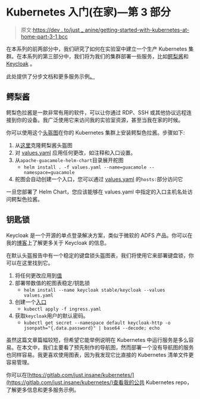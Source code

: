 # Kubernetes 入门(在家)—第 3 部分

> 原文:[https://dev . to/just _ anine/getting-started-with-kubernetes-at-home-part-3-1 bcc](https://dev.to/just_insane/getting-started-with-kubernetes-at-home-part-3-1bcc)

在本系列的前两部分中，我们研究了如何在实验室中建立一个生产 Kubernetes 集群。在本系列的第三部分中，我们将为我们的集群部署一些服务，比如[鳄梨酱](https://guacamole.apache.org/)和 [Keycloak](https://www.keycloak.org/) 。

此处提供了分步文档和更多服务示例[。](https://gitlab.com/just.insane/kubernetes/blob/master/docs/services/services.md)

## [](#guacamole)鳄梨酱

鳄梨色拉酱是一款非常有用的软件，可以让你通过 RDP、SSH 或其他协议远程连接到你的设备。我广泛使用它来访问我的实验室资源，甚至当我在家的时候。

你可以使用这个[头盔图](https://github.com/Just-Insane/apache-guacamole-helm-chart)在你的 Kubernetes 集群上安装鳄梨色拉酱。步骤如下:

1.  从[这里](https://github.com/Just-Insane/apache-guacamole-helm-chart)克隆鳄梨酱头盔图
2.  对 [values.yaml](https://gitlab.com/just.insane/kubernetes/blob/master/src/services/guacamole/values.yaml) 应用任何更改，如注释和入口设置。
3.  从`apache-guacamole-helm-chart`目录展开舵图
    *   `helm install . -f values.yaml --name=guacamole --namespace=guacamole`
4.  舵图会自动创建一个入口，您可以通过 [values.yaml](https://gitlab.com/just.insane/kubernetes/blob/master/src/services/guacamole/values.yaml) 的`hosts:`部分访问它

一旦您部署了 Helm Chart，您应该能够在 values.yaml 中指定的入口主机名处访问鳄梨色拉酱。

## [](#keycloak)钥匙锁

Keycloak 是一个开源的单点登录解决方案，类似于微软的 ADFS 产品。你可以在我的[博客](https://homelab.blog/blog/security/keycloak-part-1-what-is-sso/)上了解更多关于 Keycloak 的信息。

在默认头盔报告中有一个稳定的键盘锁头盔图表，我们将使用它来部署键盘锁，你可以在这里找到它。

1.  将任何更改应用到[值](https://gitlab.com/just.insane/kubernetes/blob/master/src/services/keycloak/values.yaml)
2.  部署带数值的舵图表稳定/钥匙锁
    *   `helm install --name keycloak stable/keycloak --values values.yaml`
3.  创建一个[入口](https://gitlab.com/just.insane/kubernetes/blob/master/src/services/keycloak/ingress.yaml)
    *   `kubectl apply -f ingress.yaml`
4.  获取`keycloak`用户的默认密码。
    *   `kubectl get secret --namespace default keycloak-http -o jsonpath="{.data.password}" | base64 --decode; echo`

虽然这篇文章篇幅较短，但希望它能举例说明在 Kubernetes 中运行服务是多么容易。在本文中，我们主要看了预先制作的导航图，然而部署一个没有导航图的服务也同样容易。我更喜欢使用图表，因为我发现它比直接的 Kubernetes 清单文件更容易管理。

你可以在[https://gitlab.com/just.insane/kubernetes/](https://gitlab.com/just.insane/kubernetes/)查看我的公共 Kubernetes repo，了解更多信息和更多服务示例。